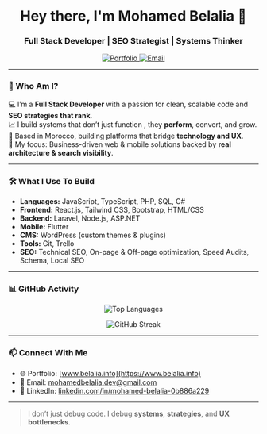 <h1 align="center">Hey there, I'm Mohamed Belalia 👋</h1>
<h3 align="center">Full Stack Developer | SEO Strategist | Systems Thinker</h3>

<p align="center">
  <a href="https://www.belalia.info" target="_blank">
    <img src="https://img.shields.io/badge/Portfolio-%230077B5.svg?style=for-the-badge&logo=portfolio&logoColor=white" alt="Portfolio" />
  </a>
  <a href="mailto:mohamedbelalia.dev@gmail.com" target="_blank">
    <img src="https://img.shields.io/badge/Email-Contact-red?style=for-the-badge&logo=gmail&logoColor=white" alt="Email" />
  </a>
</p>

---

### 🧠 Who Am I?

💻 I’m a **Full Stack Developer** with a passion for clean, scalable code and **SEO strategies that rank**.  
📈 I build systems that don’t just function , they **perform**, convert, and grow.  
📍 Based in Morocco, building platforms that bridge **technology and UX**.  
🎯 My focus: Business-driven web & mobile solutions backed by **real architecture & search visibility**.

---

### 🛠️ What I Use To Build

- **Languages:** JavaScript, TypeScript, PHP, SQL, C#
- **Frontend:** React.js, Tailwind CSS, Bootstrap, HTML/CSS
- **Backend:** Laravel, Node.js, ASP.NET
- **Mobile:** Flutter
- **CMS:** WordPress (custom themes & plugins)
- **Tools:** Git, Trello
- **SEO:** Technical SEO, On-page & Off-page optimization, Speed Audits, Schema, Local SEO

---

### 📊 GitHub Activity

<p align="center">
  <img src="https://github-readme-stats.vercel.app/api/top-langs?username=mohamedBelalia&show_icons=true&locale=en&layout=compact" alt="Top Languages" />
</p>

<p align="center">
  <img src="https://github-readme-streak-stats.herokuapp.com/?user=mohamedBelalia&" alt="GitHub Streak" />
</p>

---

### 📫 Connect With Me

- 🌐 Portfolio: [www.belalia.info](https://www.belalia.info)
- 📧 Email: [mohamedbelalia.dev@gmail.com](mailto:mohamedbelalia.dev@gmail.com)
- 💼 LinkedIn: [linkedin.com/in/mohamed-belalia-0b886a229](https://www.linkedin.com/in/mohamed-belalia-0b886a229/)

---

> I don’t just debug code. I debug **systems**, **strategies**, and **UX bottlenecks**.



